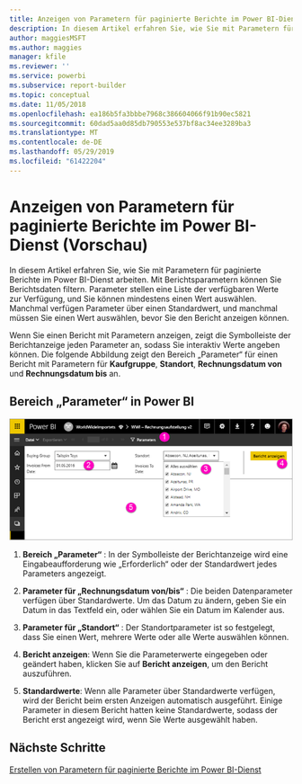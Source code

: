 ```yaml
---
title: Anzeigen von Parametern für paginierte Berichte im Power BI-Dienst (Vorschau)
description: In diesem Artikel erfahren Sie, wie Sie mit Parametern für paginierte Berichte im Power BI-Dienst arbeiten.
author: maggiesMSFT
ms.author: maggies
manager: kfile
ms.reviewer: ''
ms.service: powerbi
ms.subservice: report-builder
ms.topic: conceptual
ms.date: 11/05/2018
ms.openlocfilehash: ea186b5fa3bbbe7968c386604066f91b90ec5821
ms.sourcegitcommit: 60dad5aa0d85db790553e537bf8ac34ee3289ba3
ms.translationtype: MT
ms.contentlocale: de-DE
ms.lasthandoff: 05/29/2019
ms.locfileid: "61422204"
---
```

# <a name="view-parameters-for-paginated-reports-in-the-power-bi-service-preview"></a>Anzeigen von Parametern für paginierte Berichte im Power BI-Dienst (Vorschau)

In diesem Artikel erfahren Sie, wie Sie mit Parametern für paginierte Berichte im Power BI-Dienst arbeiten.  Mit Berichtsparametern können Sie Berichtsdaten filtern. Parameter stellen eine Liste der verfügbaren Werte zur Verfügung, und Sie können mindestens einen Wert auswählen. Manchmal verfügen Parameter über einen Standardwert, und manchmal müssen Sie einen Wert auswählen, bevor Sie den Bericht anzeigen können.  

Wenn Sie einen Bericht mit Parametern anzeigen, zeigt die Symbolleiste der Berichtanzeige jeden Parameter an, sodass Sie interaktiv Werte angeben können. Die folgende Abbildung zeigt den Bereich „Parameter“ für einen Bericht mit Parametern für **Kaufgruppe**, **Standort**, **Rechnungsdatum von** und **Rechnungsdatum bis** an.  

## <a name="parameters-pane-in-the-power-bi-service"></a>Bereich „Parameter“ in Power BI

![Anzeigen von paginierten Berichten mit Parametern](media/paginated-reports-view-parameters/power-bi-paginated-view-parameters.png)
  
1.  **Bereich „Parameter“** : In der Symbolleiste der Berichtanzeige wird eine Eingabeaufforderung wie „Erforderlich“ oder der Standardwert jedes Parameters angezeigt.    
  
2.  **Parameter für „Rechnungsdatum von/bis“** : Die beiden Datenparameter verfügen über Standardwerte. Um das Datum zu ändern, geben Sie ein Datum in das Textfeld ein, oder wählen Sie ein Datum im Kalender aus.  
  
3.  **Parameter für „Standort“** : Der Standortparameter ist so festgelegt, dass Sie einen Wert, mehrere Werte oder alle Werte auswählen können. 
  
4.  **Bericht anzeigen**: Wenn Sie die Parameterwerte eingegeben oder geändert haben, klicken Sie auf **Bericht anzeigen**, um den Bericht auszuführen. 

5. **Standardwerte**: Wenn alle Parameter über Standardwerte verfügen, wird der Bericht beim ersten Anzeigen automatisch ausgeführt. Einige Parameter in diesem Bericht hatten keine Standardwerte, sodass der Bericht erst angezeigt wird, wenn Sie Werte ausgewählt haben.  

## <a name="next-steps"></a>Nächste Schritte

[Erstellen von Parametern für paginierte Berichte im Power BI-Dienst](paginated-reports-parameters.md)
